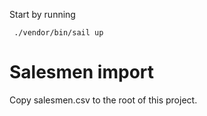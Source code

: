 Start by running
```shell
 ./vendor/bin/sail up
```

# Salesmen import

Copy salesmen.csv to the root of this project. 
